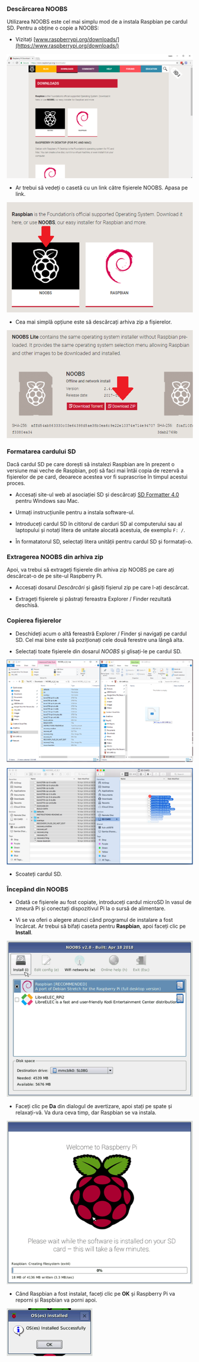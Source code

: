 ### Descărcarea NOOBS

Utilizarea NOOBS este cel mai simplu mod de a instala Raspbian pe cardul SD. Pentru a obține o copie a NOOBS:

+ Vizitați [www.raspberrypi.org/downloads/](https://www.raspberrypi.org/downloads/)

![Pagina de descărcări](images/downloads-page.png)

+ Ar trebui să vedeți o casetă cu un link către fișierele NOOBS. Apasa pe link.

![Faceți clic pe NOOBS](images/click-noobs.png)

+ Cea mai simplă opțiune este să descărcați arhiva zip a fișierelor.

![Descărcați zip](images/download-zip.png)

### Formatarea cardului SD

Dacă cardul SD pe care dorești să instalezi Raspbian are în prezent o versiune mai veche de Raspbian, poți să faci mai întâi copia de rezervă a fișierelor de pe card, deoarece acestea vor fi suprascrise în timpul acestui proces.

+ Accesați site-ul web al asociației SD și descărcați [SD Formatter 4.0](https://www.sdcard.org/downloads/formatter_4/index.html) pentru Windows sau Mac.

+ Urmați instrucțiunile pentru a instala software-ul.

+ Introduceți cardul SD în cititorul de carduri SD al computerului sau al laptopului și notați litera de unitate alocată acestuia, de exemplu `F: /`.

+ În formatatorul SD, selectați litera unității pentru cardul SD și formatați-o.

### Extragerea NOOBS din arhiva zip

Apoi, va trebui să extrageți fișierele din arhiva zip NOOBS pe care ați descărcat-o de pe site-ul Raspberry Pi.

+ Accesați dosarul *Descărcări* și găsiți fișierul zip pe care l-ați descărcat.

+ Extrageți fișierele și păstrați fereastra Explorer / Finder rezultată deschisă.

### Copierea fișierelor

+ Deschideți acum o altă fereastră Explorer / Finder și navigați pe cardul SD. Cel mai bine este să poziționați cele două ferestre una lângă alta.

+ Selectați toate fișierele din dosarul *NOOBS* și glisați-le pe cardul SD.

![Windows copie](images/copy3.png)

![copie macos](images/macos_copy.png)

+ Scoateți cardul SD.

### Începând din NOOBS

+ Odată ce fișierele au fost copiate, introduceți cardul microSD în vasul de zmeură Pi și conectați dispozitivul Pi la o sursă de alimentare.

+ Vi se va oferi o alegere atunci când programul de instalare a fost încărcat. Ar trebui să bifați caseta pentru **Raspbian**, apoi faceți clic pe **Install**.

![instalare](images/install.png)

+ Faceți clic pe **Da** din dialogul de avertizare, apoi stați pe spate și relaxați-vă. Va dura ceva timp, dar Raspbian se va instala.

![Instalarea](images/installing.png)

+ Când Raspbian a fost instalat, faceți clic pe **OK** și Raspberry Pi va reporni și Raspbian va porni apoi.

![instalat](images/installed.png)